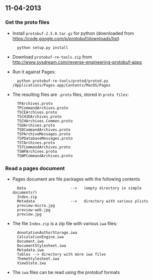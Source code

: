 ## 11-04-2013

### Get the proto files

* Install `protobuf-2.5.0.tar.gz` for python (downloaded from https://code.google.com/p/protobuf/downloads/list)

		python setup.py install
		
* Download `protobuf-re-tools.zip` from http://www.sysdream.com/reverse-engineering-protobuf-apps
* Run it against Pages:

		python protobuf-re-tools/protod/protod.py /Applications/Pages.app/Contents/MacOS/Pages
		
* The resulting files are `.proto` files, stored in `proto files`:

		TPArchives.proto
		TPCommandArchives.proto
		TSCEArchives.proto
		TSCH3DArchives.proto
		TSCHArchives.Common.proto
		TSDArchives.proto
		TSDCommandArchives.proto
		TSPArchiveMessages.proto
		TSPDatabaseMessages.proto
		TSTArchives.proto
		TSTCommandArchives.proto
		TSWPArchives.proto
		TSWPCommandArchives.proto

### Read a pages document

* Pages document are file packages with the following contents

		Data                    -->   (empty directory in simple documents?)
		Index.zip
		Metadata                -->   directory with various plists
		preview-micro.jpg
		preview-web.jpg
		preview.jpg

* The file `Index.zip` is a zip file with various `iwa` files:

		AnnotationAuthorStorage.iwa
		CalculationEngine.iwa
		Document.iwa
		DocumentStylesheet.iwa
		Metadata.iwa
		Tables --> directory with more iwa files
		ThemeStylesheet.iwa
		ViewState.iwa

* The `iwa` files can be read using the protobuf formats

